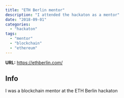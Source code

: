 ```yaml
---
title: "ETH Berlin mentor"
description: "I attended the hackaton as a mentor"
date: "2018-09-01"
categories:
  - "hackaton"
tags:
  - "mentor"
  - "blockchain"
  - "ethereum"
---
```


**URL:** https://ethberlin.com/

Info
---------
I was a blockchain mentor at the ETH Berlin hackaton
